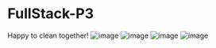 # FullStack-P3
Happy to clean together!
![image](https://github.com/ShiraKahalany/FullStack-P3/assets/116591046/945e67b6-7d55-47db-a7a6-df0a6ada82da)
![image](https://github.com/ShiraKahalany/FullStack-P3/assets/116591046/72f17e3a-f2cb-421f-a6d0-60ed1e2de642)
![image](https://github.com/ShiraKahalany/FullStack-P3/assets/116591046/04102201-e8e9-45e7-bf6e-d240e82dcafb)
![image](https://github.com/ShiraKahalany/FullStack-P3/assets/116591046/3380392f-4f31-410d-8238-c68af98c29fa)


